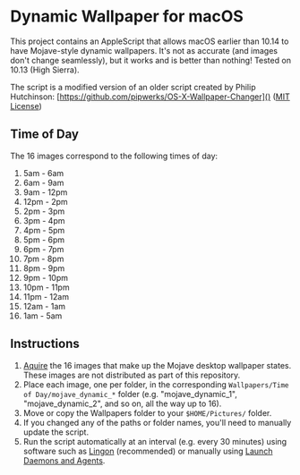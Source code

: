 # Dynamic Wallpaper for macOS

This project contains an AppleScript that allows macOS earlier than 10.14 to have Mojave-style dynamic wallpapers. It's not as accurate (and images don't change seamlessly), but it works and is better than nothing! Tested on 10.13 (High Sierra).

The script is a modified version of an older script created by Philip Hutchinson:
[https://github.com/pipwerks/OS-X-Wallpaper-Changer]() ([MIT License](https://pipwerks.mit-license.org))

## Time of Day

The 16 images correspond to the following times of day:

1. 5am - 6am
2. 6am - 9am
3. 9am - 12pm
4. 12pm - 2pm
5. 2pm - 3pm
6. 3pm - 4pm
7. 4pm - 5pm
8. 5pm - 6pm
9. 6pm - 7pm
10. 7pm - 8pm
11. 8pm - 9pm
12. 9pm - 10pm
13. 10pm - 11pm
14. 11pm - 12am
15. 12am - 1am
16. 1am - 5am

## Instructions

1. [Aquire](https://www.cultofmac.com/553577/grab-all-16-macos-mojave-dynamic-wallpapers-right-here/) the 16 images that make up the Mojave desktop wallpaper states. These images are not distributed as part of this repository.
2. Place each image, one per folder, in the corresponding `Wallpapers/Time of Day/mojave_dynamic_*` folder (e.g. "mojave_dynamic_1", "mojave_dynamic_2", and so on, all the way up to 16).
3. Move or copy the Wallpapers folder to your `$HOME/Pictures/` folder.
4. If you changed any of the paths or folder names, you'll need to manually update the script.
5. Run the script automatically at an interval (e.g. every 30 minutes) using software such as [Lingon](https://www.peterborgapps.com/lingon/) (recommended) or manually using [Launch Daemons and Agents](https://developer.apple.com/library/archive/documentation/MacOSX/Conceptual/BPSystemStartup/Chapters/CreatingLaunchdJobs.html).
